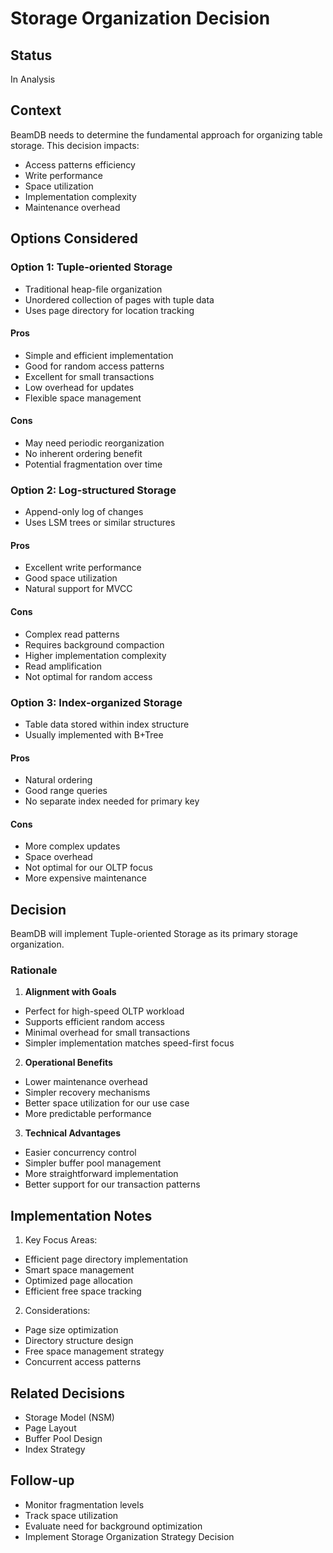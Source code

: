 # Storage Organization Decision

## Status
In Analysis

## Context
BeamDB needs to determine the fundamental approach for organizing table storage. This decision impacts:
- Access patterns efficiency
- Write performance
- Space utilization
- Implementation complexity
- Maintenance overhead

## Options Considered

### Option 1: Tuple-oriented Storage
- Traditional heap-file organization
- Unordered collection of pages with tuple data
- Uses page directory for location tracking
#### Pros
- Simple and efficient implementation
- Good for random access patterns
- Excellent for small transactions
- Low overhead for updates
- Flexible space management
#### Cons
- May need periodic reorganization
- No inherent ordering benefit
- Potential fragmentation over time

### Option 2: Log-structured Storage
- Append-only log of changes
- Uses LSM trees or similar structures
#### Pros
- Excellent write performance
- Good space utilization
- Natural support for MVCC
#### Cons
- Complex read patterns
- Requires background compaction
- Higher implementation complexity
- Read amplification
- Not optimal for random access

### Option 3: Index-organized Storage
- Table data stored within index structure
- Usually implemented with B+Tree
#### Pros
- Natural ordering
- Good range queries
- No separate index needed for primary key
#### Cons
- More complex updates
- Space overhead
- Not optimal for our OLTP focus
- More expensive maintenance

## Decision
BeamDB will implement Tuple-oriented Storage as its primary storage organization.

### Rationale
1. **Alignment with Goals**
  - Perfect for high-speed OLTP workload
  - Supports efficient random access
  - Minimal overhead for small transactions
  - Simpler implementation matches speed-first focus

2. **Operational Benefits**
  - Lower maintenance overhead
  - Simpler recovery mechanisms
  - Better space utilization for our use case
  - More predictable performance

3. **Technical Advantages**
  - Easier concurrency control
  - Simpler buffer pool management
  - More straightforward implementation
  - Better support for our transaction patterns

## Implementation Notes
1. Key Focus Areas:
  - Efficient page directory implementation
  - Smart space management
  - Optimized page allocation
  - Efficient free space tracking

2. Considerations:
  - Page size optimization
  - Directory structure design
  - Free space management strategy
  - Concurrent access patterns

## Related Decisions
- Storage Model (NSM)
- Page Layout
- Buffer Pool Design
- Index Strategy

## Follow-up
- Monitor fragmentation levels
- Track space utilization
- Evaluate need for background optimization
- Implement Storage Organization Strategy Decision
